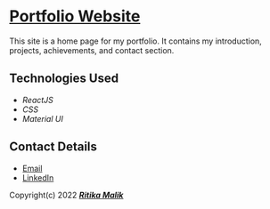 # [Portfolio Website](https://fluffy-cupcake-f1a396.netlify.app/) 


This site is a home page for my portfolio. It contains my introduction, projects, achievements, and contact section.    

## Technologies Used

* _ReactJS_
* _CSS_
* _Material UI_

## Contact Details
* [Email](ritikamalik100102@gmail.com)  
* [LinkedIn](www.linkedin.com/in/ritika-malik-must)



Copyright(c) 2022 **_[Ritika Malik](https://github.com/ritika728)_**
